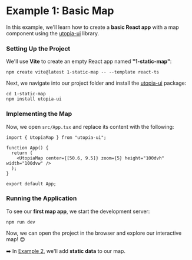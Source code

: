 # Example 1: Basic Map  

In this example, we'll learn how to create a **basic React app** with a map component using the [utopia-ui](https://github.com/utopia-os/utopia-ui) library.  

### Setting Up the Project  

We'll use **Vite** to create an empty React app named **"1-static-map"**:  

```shell
npm create vite@latest 1-static-map -- --template react-ts
```  

Next, we navigate into our project folder and install the [utopia-ui](https://github.com/utopia-os/utopia-ui) package:  

```shell
cd 1-static-map
npm install utopia-ui
```  

### Implementing the Map  

Now, we open `src/App.tsx` and replace its content with the following:  

```tsx
import { UtopiaMap } from "utopia-ui";

function App() {
  return (
    <UtopiaMap center={[50.6, 9.5]} zoom={5} height="100dvh" width="100dvw" />
  );
}

export default App;
```  

### Running the Application  

To see our **first map app**, we start the development server:  

```shell
npm run dev
```  

Now, we can open the project in the browser and explore our interactive map! 😊  

➡️ In [Example 2](../2-static-layers/), we'll add **static data** to our map.  